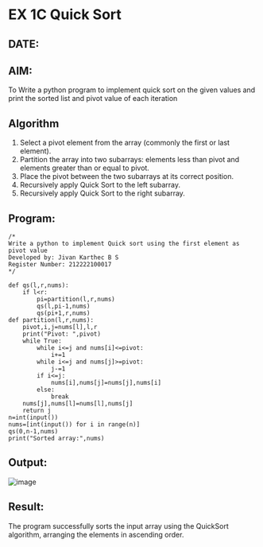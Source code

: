 # EX 1C Quick Sort
## DATE:
## AIM:
 To Write a python program to implement quick sort on the given values and print the sorted list and pivot value of each iteration

## Algorithm
1. Select a pivot element from the array (commonly the first or last element).
2. Partition the array into two subarrays: elements less than pivot and elements greater than or equal to pivot.
3. Place the pivot between the two subarrays at its correct position.
3. Recursively apply Quick Sort to the left subarray.
4. Recursively apply Quick Sort to the right subarray. 

## Program:
```
/*
Write a python to implement Quick sort using the first element as pivot value
Developed by: Jivan Karthec B S
Register Number: 212222100017
*/
```
```
def qs(l,r,nums):
    if l<r:
        pi=partition(l,r,nums)
        qs(l,pi-1,nums)
        qs(pi+1,r,nums)
def partition(l,r,nums):
    pivot,i,j=nums[l],l,r
    print("Pivot: ",pivot)
    while True:
        while i<=j and nums[i]<=pivot:
            i+=1
        while i<=j and nums[j]>=pivot:
            j-=1
        if i<=j:
            nums[i],nums[j]=nums[j],nums[i]
        else:
            break
    nums[j],nums[l]=nums[l],nums[j]
    return j
n=int(input())
nums=[int(input()) for i in range(n)]
qs(0,n-1,nums)
print("Sorted array:",nums)
 ```

## Output:
![image](https://github.com/user-attachments/assets/bea1049f-3a93-46f6-b3a0-d3bd91fa712f)





## Result:
The program successfully sorts the input array using the QuickSort algorithm, arranging the elements in ascending order.
